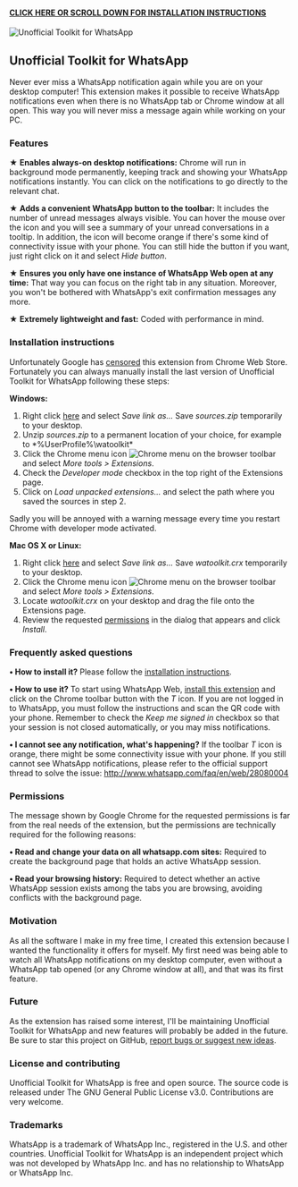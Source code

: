 #### [CLICK HERE OR SCROLL DOWN FOR INSTALLATION INSTRUCTIONS](#installation-instructions)

![Unofficial Toolkit for WhatsApp](https://raw.githubusercontent.com/cprcrack/Unofficial-Toolkit-for-WhatsApp/master/resources/chrome_web_store_promo_1400x560.png)

## Unofficial Toolkit for WhatsApp

Never ever miss a WhatsApp notification again while you are on your desktop computer! This extension makes it possible to receive WhatsApp notifications even when there is no WhatsApp tab or Chrome window at all open. This way you will never miss a message again while working on your PC.

### Features

★ **Enables always-on desktop notifications:** Chrome will run in background mode permanently, keeping track and showing your WhatsApp notifications instantly. You can click on the notifications to go directly to the relevant chat.

★ **Adds a convenient WhatsApp button to the toolbar:** It includes the number of unread messages always visible. You can hover the mouse over the icon and you will see a summary of your unread conversations in a tooltip. In addition, the icon will become orange if there's some kind of connectivity issue with your phone. You can still hide the button if you want, just right click on it and select *Hide button*.

★ **Ensures you only have one instance of WhatsApp Web open at any time:** That way you can focus on the right tab in any situation. Moreover, you won't be bothered with WhatsApp's exit confirmation messages any more.

★ **Extremely lightweight and fast:** Coded with performance in mind.

### Installation instructions

Unfortunately Google has [censored](http://www.reddit.com/r/chrome/comments/2u2yi4/google_censored_my_whatsapp_extension_without_any/) this extension from Chrome Web Store. Fortunately you can always manually install the last version of Unofficial Toolkit for WhatsApp following these steps:

**Windows:**

1. Right click [here](https://raw.githubusercontent.com/cprcrack/Unofficial-Toolkit-for-WhatsApp/master/release/latest/sources.zip) and select *Save link as...* Save *sources.zip* temporarily to your desktop.
2. Unzip *sources.zip* to a permanent location of your choice, for example to *%UserProfile%\watoolkit\*
3. Click the Chrome menu icon ![Chrome menu](https://raw.githubusercontent.com/cprcrack/Unofficial-Toolkit-for-WhatsApp/master/resources/chrome_menu.png) on the browser toolbar and select *More tools > Extensions*.
4. Check the *Developer mode* checkbox in the top right of the Extensions page.
5. Click on *Load unpacked extensions...* and select the path where you saved the sources in step 2.

Sadly you will be annoyed with a warning message every time you restart Chrome with developer mode activated.

**Mac OS X or Linux:**

1. Right click [here](https://raw.githubusercontent.com/cprcrack/Unofficial-Toolkit-for-WhatsApp/master/release/latest/watoolkit.crx) and select *Save link as...* Save *watoolkit.crx* temporarily to your desktop.
2. Click the Chrome menu icon ![Chrome menu](https://raw.githubusercontent.com/cprcrack/Unofficial-Toolkit-for-WhatsApp/master/resources/chrome_menu.png) on the browser toolbar and select *More tools > Extensions*.
3. Locate *watoolkit.crx* on your desktop and drag the file onto the Extensions page.
4. Review the requested [permissions](#permissions) in the dialog that appears and click *Install*.

### Frequently asked questions

**• How to install it?** Please follow the [installation instructions](#installation-instructions).

**• How to use it?** To start using WhatsApp Web, [install this extension](#installation-instructions) and click on the Chrome toolbar button with the *T* icon. If you are not logged in to WhatsApp, you must follow the instructions and scan the QR code with your phone. Remember to check the *Keep me signed in* checkbox so that your session is not closed automatically, or you may miss notifications.

**• I cannot see any notification, what's happening?** If the toolbar *T* icon is orange, there might be some connectivity issue with your phone. If you still cannot see WhatsApp notifications, please refer to the official support thread to solve the issue: http://www.whatsapp.com/faq/en/web/28080004

### Permissions

The message shown by Google Chrome for the requested permissions is far from the real needs of the extension, but the permissions are technically required for the following reasons:

**• Read and change your data on all whatsapp.com sites:** Required to create the background page that holds an active WhatsApp session.

**• Read your browsing history:** Required to detect whether an active WhatsApp session exists among the tabs you are browsing, avoiding conflicts with the background page.

### Motivation

As all the software I make in my free time, I created this extension because I wanted the functionality it offers for myself. My first need was being able to watch all WhatsApp notifications on my desktop computer, even without a WhatsApp tab opened (or any Chrome window at all), and that was its first feature.

### Future

As the extension has raised some interest, I'll be maintaining Unofficial Toolkit for WhatsApp and new features will probably be added in the future. Be sure to star this project on GitHub, [report bugs or suggest new ideas](https://github.com/cprcrack/Unofficial-Toolkit-for-WhatsApp/issues/new).

### License and contributing

Unofficial Toolkit for WhatsApp is free and open source. The source code is released under The GNU General Public License v3.0. Contributions are very welcome.

### Trademarks

WhatsApp is a trademark of WhatsApp Inc., registered in the U.S. and other countries. Unofficial Toolkit for WhatsApp is an independent project which was not developed by WhatsApp Inc. and has no relationship to WhatsApp or WhatsApp Inc.
